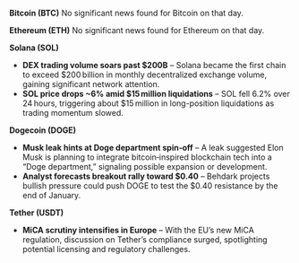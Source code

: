 **Bitcoin (BTC)**
 No significant news found for Bitcoin on that day.

**Ethereum (ETH)**
 No significant news found for Ethereum on that day.

**Solana (SOL)**

- **DEX trading volume soars past $200B** – Solana became the first chain to exceed $200 billion in monthly decentralized exchange volume, gaining significant network attention.
- **SOL price drops ~6% amid $15 million liquidations** – SOL fell 6.2% over 24 hours, triggering about $15 million in long-position liquidations as trading momentum slowed.

**Dogecoin (DOGE)**

- **Musk leak hints at Doge department spin‑off** – A leak suggested Elon Musk is planning to integrate bitcoin‑inspired blockchain tech into a “Doge department,” signaling possible expansion or development.
- **Analyst forecasts breakout rally toward $0.40** – Behdark projects bullish pressure could push DOGE to test the $0.40 resistance by the end of January.

**Tether (USDT)**

- **MiCA scrutiny intensifies in Europe** – With the EU’s new MiCA regulation, discussion on Tether’s compliance surged, spotlighting potential licensing and regulatory challenges.